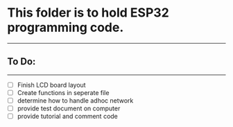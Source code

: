 # This folder is to hold ESP32 programming code.
---
## To Do:
---
- [ ] Finish LCD board layout
- [ ] Create functions in seperate file
- [ ] determine how to handle adhoc network
- [ ] provide test document on computer
- [ ] provide tutorial and comment code
